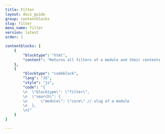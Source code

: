 ```yaml
---
title: Filter
layout: docs_guide
group: contentblocks
slug: filter
menu_name: filter
version: latest
order: 1

contentblocks: [
	{
		"blocktype": "html",
		"content": "Returns all filters of a module and their contents."
	},
	{
		"blocktype": "codeblock",
		"lang": "JS",
		"style": "js",
		"code": "{
		\n	\"blocktype\": \"filter\",
		\n	\"search\": {
		\n		\"module\": \"core\" // slug of a module
		\n	},
		\n}"
	}
]

---
```

